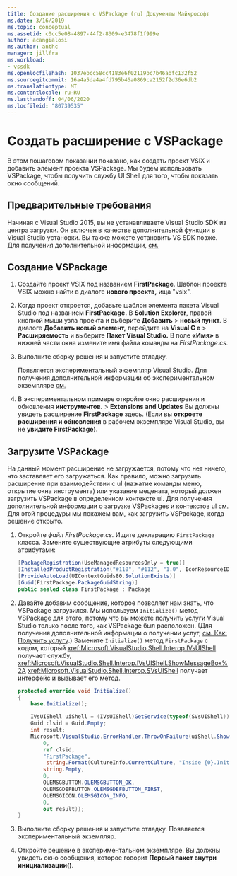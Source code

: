```yaml
---
title: Создание расширения с VSPackage (ru) Документы Майкрософт
ms.date: 3/16/2019
ms.topic: conceptual
ms.assetid: c0cc5e08-4897-44f2-8309-e3478f1f999e
author: acangialosi
ms.author: anthc
manager: jillfra
ms.workload:
- vssdk
ms.openlocfilehash: 1037ebcc58cc4183e6f02119bc7b46abfc132f52
ms.sourcegitcommit: 16a4a5da4a4fd795b46a0869ca2152f2d36e6db2
ms.translationtype: MT
ms.contentlocale: ru-RU
ms.lasthandoff: 04/06/2020
ms.locfileid: "80739535"
---
```

# <a name="create-an-extension-with-a-vspackage"></a>Создать расширение с VSPackage

В этом пошаговом показании показано, как создать проект VSIX и добавить элемент проекта VSPackage. Мы будем использовать VSPackage, чтобы получить службу UI Shell для того, чтобы показать окно сообщений.

## <a name="prerequisites"></a>Предварительные требования

Начиная с Visual Studio 2015, вы не устанавливаете Visual Studio SDK из центра загрузки. Он включен в качестве дополнительной функции в Visual Studio установки. Вы также можете установить VS SDK позже. Для получения дополнительной информации, [см.](../extensibility/installing-the-visual-studio-sdk.md)

## <a name="create-a-vspackage"></a>Создание VSPackage

1. Создайте проект VSIX под названием **FirstPackage**. Шаблон проекта VSIX можно найти в диалоге **нового проекта,** ища "vsix".

2. Когда проект откроется, добавьте шаблон элемента пакета Visual Studio под названием **FirstPackage.** В **Solution Explorer**, правой кнопкой мыши узла проекта и выберите **Добавить** > **новый пункт**. В диалоге **Добавить новый элемент,** перейдите на **Visual C е** > **Расширяемость** и выберите **Пакет Visual Studio.** В поле **«Имя»** в нижней части окна измените имя файла команды на *FirstPackage.cs.*

3. Выполните сборку решения и запустите отладку.

    Появляется экспериментальный экземпляр Visual Studio. Для получения дополнительной информации об экспериментальном экземпляре [см.](../extensibility/the-experimental-instance.md)

4. В экспериментальном примере откройте окно расширения и обновления **инструментов.** > **Extensions and Updates** Вы должны увидеть расширение **FirstPackage** здесь. (Если вы **откроете расширения и обновления** в рабочем экземпляре Visual Studio, вы не **увидите FirstPackage).**

## <a name="load-the-vspackage"></a>Загрузите VSPackage

На данный момент расширение не загружается, потому что нет ничего, что заставляет его загружаться. Как правило, можно загрузить расширение при взаимодействии с uI (нажатие команды меню, открытие окна инструмента) или указание мецената, который должен загрузить VSPackage в определенном контексте uI. Для получения дополнительной информации о загрузке VSPackages и контекстов uI [см.](../extensibility/loading-vspackages.md) Для этой процедуры мы покажем вам, как загрузить VSPackage, когда решение открыто.

1. Откройте *файл FirstPackage.cs.* Ищите декларацию `FirstPackage` класса. Замените существующие атрибуты следующими атрибутами:

    ```csharp
    [PackageRegistration(UseManagedResourcesOnly = true)]
    [InstalledProductRegistration("#110", "#112", "1.0", IconResourceID = 400)] // Info on this package for Help/About
    [ProvideAutoLoad(UIContextGuids80.SolutionExists)]
    [Guid(FirstPackage.PackageGuidString)]
    public sealed class FirstPackage : Package
    ```

2. Давайте добавим сообщение, которое позволяет нам знать, что VSPackage загрузился. Мы используем `Initialize()` метод VSPackage для этого, потому что вы можете получить услуги Visual Studio только после того, как VSPackage был расположен. (Для получения дополнительной информации о получении услуг, [см. Как: Получить услугу](../extensibility/how-to-get-a-service.md).) Замените `Initialize()` метод `FirstPackage` с кодом, который <xref:Microsoft.VisualStudio.Shell.Interop.IVsUIShell> получает службу, <xref:Microsoft.VisualStudio.Shell.Interop.IVsUIShell.ShowMessageBox%2A> <xref:Microsoft.VisualStudio.Shell.Interop.SVsUIShell> получает интерфейс и вызывает его метод.

    ```csharp
    protected override void Initialize()
    {
        base.Initialize();

        IVsUIShell uiShell = (IVsUIShell)GetService(typeof(SVsUIShell));
        Guid clsid = Guid.Empty;
        int result;
        Microsoft.VisualStudio.ErrorHandler.ThrowOnFailure(uiShell.ShowMessageBox(
            0,
            ref clsid,
            "FirstPackage",
             string.Format(CultureInfo.CurrentCulture, "Inside {0}.Initialize()", this.GetType().FullName),
            string.Empty,
            0,
            OLEMSGBUTTON.OLEMSGBUTTON_OK,
            OLEMSGDEFBUTTON.OLEMSGDEFBUTTON_FIRST,
            OLEMSGICON.OLEMSGICON_INFO,
            0,
            out result));
    }
    ```

3. Выполните сборку решения и запустите отладку. Появляется экспериментальный экземпляр.

4. Откройте решение в экспериментальном экземпляре. Вы должны увидеть окно сообщения, которое говорит **Первый пакет внутри инициализации()**.
